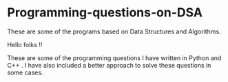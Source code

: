 # Programming-questions-on-DSA
These are some of the programs based on Data Structures and Algorithms.

Hello folks !!

These are some of the programming questions I have written in Python and C++ .
I have also included a better approach to solve these questions in some cases.
